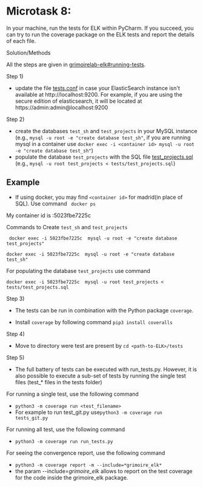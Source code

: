 # Microtask 8:
In your machine, run the tests for ELK within PyCharm. If you succeed, you can try to run the coverage package on the ELK tests and report the details of each file.

Solution/Methods

All the steps are given in [grimoirelab-elk#running-tests](https://github.com/chaoss/grimoirelab-elk#running-tests). 

Step 1)

- update the file [tests.conf](https://github.com/chaoss/grimoirelab-elk/blob/master/tests/tests.conf) in case your ElasticSearch instance isn't available at http://localhost:9200. For example, if you are using the secure edition of elasticsearch, it will be located at https://admin:admin@localhost:9200

Step 2)

- create the databases `test_sh` and `test_projects` in your MySQL instance (e.g., `mysql -u root -e "create database test_sh"`, if you are running mysql in a container use `docker exec -i <container id> mysql -u root -e "create database test_sh"`)
- populate the database `test_projects` with the SQL file [test_projects.sql](https://github.com/chaoss/grimoirelab-elk/blob/master/tests/test_projects.sql) (e.g., `mysql -u root test_projects < tests/test_projects.sql`)



## Example
- If using docker, you may find ```<container id>``` for madrid(in place of SQL). Use command ``` docker ps```

My container id is :5023fbe7225c 

Commands to Create ```test_sh``` and ```test_projects``` 

``` docker exec -i 5023fbe7225c  mysql -u root -e "create database test_projects"```

```docker exec -i 5023fbe7225c  mysql -u root -e "create database test_sh"```

For populating the database ```test_projects``` use command

```docker exec -i 5023fbe7225c  mysql -u root test_projects < tests/test_projects.sql```


Step 3)

- The tests can be run in combination with the Python package ```coverage```. 

- Install ```coverage``` by following command ```pip3 install coveralls```

Step 4) 

- Move to directory were test are present by ```cd <path-to-ELK>/tests```

Step 5) 
- The full battery of tests can be executed with run_tests.py. However, it is also possible to execute a sub-set of tests by running the single test files (test_* files in the tests folder)

For running a single test, use the following command
- ```python3 -m coverage run <test_filename>```
- For example to run test_git.py use```python3 -m coverage run tests_git.py```

For running all test, use the following command
- ```python3 -m coverage run run_tests.py```

For seeing the convergence report, use the following command
- ```python3 -m coverage report -m --include=*grimoire_elk*```
-  the param --include=*grimoire_elk* allows to report on the test coverage for the code inside the grimoire_elk package.


